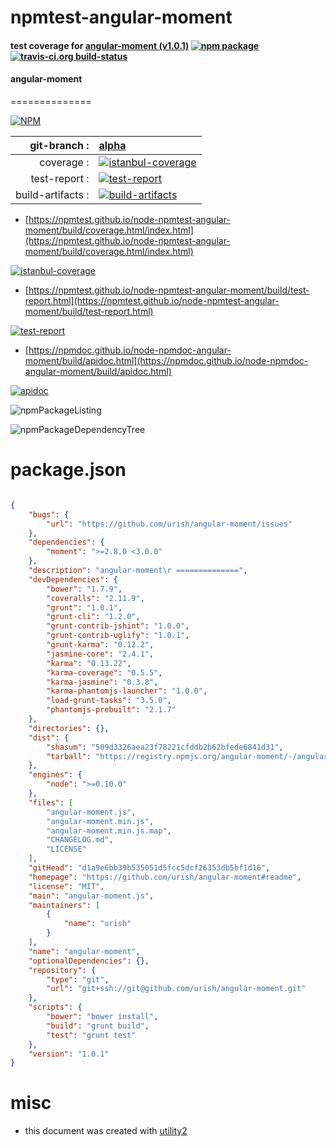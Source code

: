 # npmtest-angular-moment

#### test coverage for  [angular-moment (v1.0.1)](https://github.com/urish/angular-moment#readme)  [![npm package](https://img.shields.io/npm/v/npmtest-angular-moment.svg?style=flat-square)](https://www.npmjs.org/package/npmtest-angular-moment) [![travis-ci.org build-status](https://api.travis-ci.org/npmtest/node-npmtest-angular-moment.svg)](https://travis-ci.org/npmtest/node-npmtest-angular-moment)

#### angular-moment ==============

[![NPM](https://nodei.co/npm/angular-moment.png?downloads=true&downloadRank=true&stars=true)](https://www.npmjs.com/package/angular-moment)

| git-branch : | [alpha](https://github.com/npmtest/node-npmtest-angular-moment/tree/alpha)|
|--:|:--|
| coverage : | [![istanbul-coverage](https://npmtest.github.io/node-npmtest-angular-moment/build/coverage.badge.svg)](https://npmtest.github.io/node-npmtest-angular-moment/build/coverage.html/index.html)|
| test-report : | [![test-report](https://npmtest.github.io/node-npmtest-angular-moment/build/test-report.badge.svg)](https://npmtest.github.io/node-npmtest-angular-moment/build/test-report.html)|
| build-artifacts : | [![build-artifacts](https://npmtest.github.io/node-npmtest-angular-moment/glyphicons_144_folder_open.png)](https://github.com/npmtest/node-npmtest-angular-moment/tree/gh-pages/build)|

- [https://npmtest.github.io/node-npmtest-angular-moment/build/coverage.html/index.html](https://npmtest.github.io/node-npmtest-angular-moment/build/coverage.html/index.html)

[![istanbul-coverage](https://npmtest.github.io/node-npmtest-angular-moment/build/screenCapture.buildCi.browser.%252Ftmp%252Fbuild%252Fcoverage.lib.html.png)](https://npmtest.github.io/node-npmtest-angular-moment/build/coverage.html/index.html)

- [https://npmtest.github.io/node-npmtest-angular-moment/build/test-report.html](https://npmtest.github.io/node-npmtest-angular-moment/build/test-report.html)

[![test-report](https://npmtest.github.io/node-npmtest-angular-moment/build/screenCapture.buildCi.browser.%252Ftmp%252Fbuild%252Ftest-report.html.png)](https://npmtest.github.io/node-npmtest-angular-moment/build/test-report.html)

- [https://npmdoc.github.io/node-npmdoc-angular-moment/build/apidoc.html](https://npmdoc.github.io/node-npmdoc-angular-moment/build/apidoc.html)

[![apidoc](https://npmdoc.github.io/node-npmdoc-angular-moment/build/screenCapture.buildCi.browser.%252Ftmp%252Fbuild%252Fapidoc.html.png)](https://npmdoc.github.io/node-npmdoc-angular-moment/build/apidoc.html)

![npmPackageListing](https://npmtest.github.io/node-npmtest-angular-moment/build/screenCapture.npmPackageListing.svg)

![npmPackageDependencyTree](https://npmtest.github.io/node-npmtest-angular-moment/build/screenCapture.npmPackageDependencyTree.svg)



# package.json

```json

{
    "bugs": {
        "url": "https://github.com/urish/angular-moment/issues"
    },
    "dependencies": {
        "moment": ">=2.8.0 <3.0.0"
    },
    "description": "angular-moment\r ==============",
    "devDependencies": {
        "bower": "1.7.9",
        "coveralls": "2.11.9",
        "grunt": "1.0.1",
        "grunt-cli": "1.2.0",
        "grunt-contrib-jshint": "1.0.0",
        "grunt-contrib-uglify": "1.0.1",
        "grunt-karma": "0.12.2",
        "jasmine-core": "2.4.1",
        "karma": "0.13.22",
        "karma-coverage": "0.5.5",
        "karma-jasmine": "0.3.8",
        "karma-phantomjs-launcher": "1.0.0",
        "load-grunt-tasks": "3.5.0",
        "phantomjs-prebuilt": "2.1.7"
    },
    "directories": {},
    "dist": {
        "shasum": "509d3326aea23f78221cfddb2b62bfede6841d31",
        "tarball": "https://registry.npmjs.org/angular-moment/-/angular-moment-1.0.1.tgz"
    },
    "engines": {
        "node": ">=0.10.0"
    },
    "files": [
        "angular-moment.js",
        "angular-moment.min.js",
        "angular-moment.min.js.map",
        "CHANGELOG.md",
        "LICENSE"
    ],
    "gitHead": "d1a9e6bb39b535051d5fcc5dcf26353db5bf1d16",
    "homepage": "https://github.com/urish/angular-moment#readme",
    "license": "MIT",
    "main": "angular-moment.js",
    "maintainers": [
        {
            "name": "urish"
        }
    ],
    "name": "angular-moment",
    "optionalDependencies": {},
    "repository": {
        "type": "git",
        "url": "git+ssh://git@github.com/urish/angular-moment.git"
    },
    "scripts": {
        "bower": "bower install",
        "build": "grunt build",
        "test": "grunt test"
    },
    "version": "1.0.1"
}
```



# misc
- this document was created with [utility2](https://github.com/kaizhu256/node-utility2)
